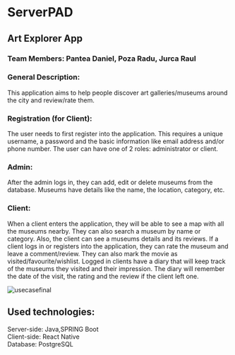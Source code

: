 # ServerPAD

## Art Explorer App

### Team Members: Pantea Daniel, Poza Radu, Jurca Raul

### General Description:
This application aims to help people discover art galleries/museums around the city and review/rate them.
### Registration (for Client):
The user needs to first register into the application. This requires a unique username, a password and the basic information like email address and/or phone number. 
The user can have one of 2 roles: administrator or client.
### Admin:
After the admin logs in, they can add, edit or delete museums from the database. Museums have details like the name, the location, category, etc.
### Client:
When a client enters the application, they will be able to see a map with all the museums nearby. They can also search a museum by name or category. Also, the client can see a museums details and its reviews.
If a client logs in or registers into the application, they can rate the museum and leave a comment/review. They can also mark the movie as visited/favourite/wishlist.
Logged in clients have a diary that will keep track of the museums they visited and their impression. The diary will remember the date of the visit, the rating and the review if the client left one.


![usecasefinal](https://user-images.githubusercontent.com/80643463/162056012-9c1ffdd1-97f4-4267-8279-f6fc9b6f7b38.jpg)

## Used technologies:

Server-side: Java,SPRING Boot  
Client-side: React Native  
Database: PostgreSQL
